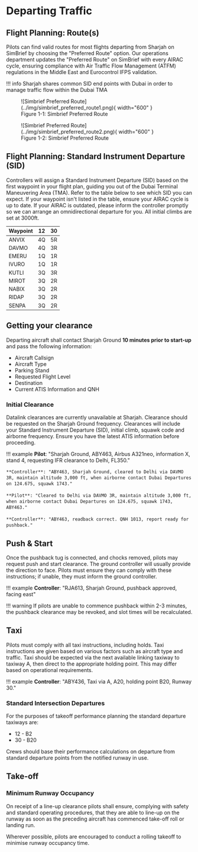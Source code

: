 # Departing Traffic
## Flight Planning: Route(s)
Pilots can find valid routes for most flights departing from Sharjah on SimBrief by choosing the "Preferred Route" option. Our operations department updates the "Preferred Route" on SimBrief with every AIRAC cycle, ensuring compliance with Air Traffic Flow Management (ATFM) regulations in the Middle East and Eurocontrol IFPS validation.

!!! info
    Sharjah shares common SID end points with Dubai in order to manage traffic flow within the Dubai TMA

<figure markdown>
![Simbrief Preferred Route](../img/simbrief_preferred_route1.png){ width="600" }
  <figcaption>Figure 1-1: Simbrief Preferred Route</figcaption>
</figure>

<figure markdown>
![Simbrief Preferred Route](../img/simbrief_preferred_route2.png){ width="600" }
  <figcaption>Figure 1-2: Simbrief Preferred Route</figcaption>
</figure>

## Flight Planning: Standard Instrument Departure (SID)
Controllers will assign a Standard Instrument Departure (SID) based on the first waypoint in your flight plan, guiding you out of the Dubai Terminal Maneuvering Area (TMA). Refer to the table below to see which SID you can expect. If your waypoint isn't listed in the table, ensure your AIRAC cycle is up to date. If your AIRAC is outdated, please inform the controller promptly so we can arrange an omnidirectional departure for you. All initial climbs are set at 3000ft.

| Waypoint |   12   |   30   |
|----------|:------:|:------:|
| ANVIX    |   4Q   |   5R   |
| DAVMO    |   4Q   |   3R   |
| EMERU    |   1Q   |   1R   |
| IVURO    |   1Q   |   1R   |
| KUTLI    |   3Q   |   3R   |
| MIROT    |   3Q   |   2R   |
| NABIX    |   3Q   |   2R   |
| RIDAP    |   3Q   |   2R   |
| SENPA    |   3Q   |   2R   |

## Getting your clearance
Departing aircraft shall contact Sharjah Ground **10 minutes prior to start-up** and pass the following information:
<ul>
    <li>Aircraft Callsign</li>
    <li>Aircraft Type</li>
    <li>Parking Stand</li>
    <li>Requested Flight Level</li>
    <li>Destination</li>
    <li>Current ATIS Information and QNH</li>
</ul>

### Initial Clearance
Datalink clearances are currently unavailable at Sharjah. Clearance should be requested on the Sharjah Ground frequency. Clearances will include your Standard Instrument Departure (SID), initial climb, squawk code and airborne frequency. Ensure you have the latest ATIS information before proceeding.

!!! example
    **Pilot**: "Sharjah Ground, ABY463, Airbus A321neo, information X, stand 4, requesting IFR clearance to Delhi, FL350."

    **Controller**: "ABY463, Sharjah Ground, cleared to Delhi via DAVMO 3R, maintain altitude 3,000 ft, when airborne contact Dubai Departures on 124.675, squawk 1743."

    **Pilot**: "Cleared to Delhi via DAVMO 3R, maintain altitude 3,000 ft, when airborne contact Dubai Departures on 124.675, squawk 1743, ABY463."

    **Controller**: "ABY463, readback correct. QNH 1013, report ready for pushback."

## Push & Start
Once the pushback tug is connected, and chocks removed, pilots may request push and start clearance. The ground controller will usually provide the direction to face. Pilots must ensure they can comply with these instructions; if unable, they must inform the ground controller.

!!! example
    **Controller**: "RJA613, Sharjah Ground, pushback approved, facing east"

!!! warning
    If pilots are unable to commence pushback within 2-3 minutes, the pushback clearance may be revoked, and slot times will be recalculated.

## Taxi
Pilots must comply with all taxi instructions, including holds. Taxi instructions are given based on various factors such as aircraft type and traffic. Taxi should be expected via the next available linking taxiway to taxiway A, then direct to the appropriate holding point. This may differ based on operational requirements.

!!! example
    **Controller**: "ABY436, Taxi via A, A20, holding point B20, Runway 30."

### Standard Intersection Departures
For the purposes of takeoff performance planning the standard departure taxiways are:

* 12 - B2
* 30 - B20

Crews should base their performance calculations on departure from standard departure points from the notified runway in use.

## Take-off
### Minimum Runway Occupancy
On receipt of a line-up clearance pilots shall ensure, complying with safety and standard operating procedures, that they are able to line-up on the runway as soon as the preceding aircraft has commenced take-off roll or landing run.

Wherever possible, pilots are encouraged to conduct a rolling takeoff to minimise runway occupancy time.